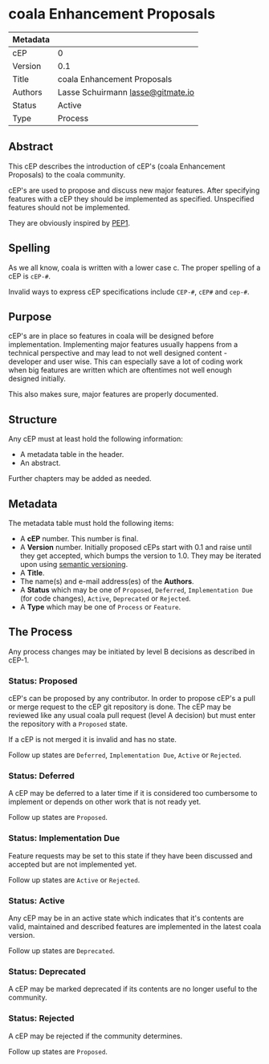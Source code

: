 coala Enhancement Proposals
===========================

|Metadata|                                   |
|--------|-----------------------------------|
|cEP     |0                                  |
|Version |0.1                                |
|Title   |coala Enhancement Proposals        |
|Authors |Lasse Schuirmann <lasse@gitmate.io>|
|Status  |Active                             |
|Type    |Process                            |

Abstract
--------

This cEP describes the introduction of cEP's (coala Enhancement Proposals) to
the coala community.

cEP's are used to propose and discuss new major features. After specifying
features with a cEP they should be implemented as specified. Unspecified
features should not be implemented.

They are obviously inspired by
[PEP1](https://www.python.org/dev/peps/pep-0001/).

Spelling
--------

As we all know, coala is written with a lower case c. The proper spelling of a
cEP is `cEP-#`.

Invalid ways to express cEP specifications include `CEP-#`, `cEP#` and `cep-#`.

Purpose
-------

cEP's are in place so features in coala will be designed before implementation.
Implementing major features usually happens from a technical perspective and
may lead to not well designed content - developer and user wise. This can
especially save a lot of coding work when big features are written which are
oftentimes not well enough designed initially.

This also makes sure, major features are properly documented.

Structure
---------

Any cEP must at least hold the following information:

- A metadata table in the header.
- An abstract.

Further chapters may be added as needed.

Metadata
--------

The metadata table must hold the following items:

- A **cEP** number. This number is final.
- A **Version** number. Initially proposed cEPs start with 0.1 and raise until
  they get accepted, which bumps the version to 1.0. They may be iterated upon
  using [semantic versioning](http://semver.org/).
- A **Title**.
- The name(s) and e-mail address(es) of the **Authors**.
- A **Status** which may be one of `Proposed`, `Deferred`, `Implementation Due`
  (for code changes), `Active`, `Deprecated` or `Rejected`.
- A **Type** which may be one of `Process` or `Feature`.

The Process
-----------

Any process changes may be initiated by level B decisions as described in
cEP-1.

### Status: Proposed

cEP's can be proposed by any contributor. In order to propose cEP's a pull or
merge request to the cEP git repository is done. The cEP may be reviewed like
any usual coala pull request (level A decision) but must enter the repository
with a `Proposed` state.

If a cEP is not merged it is invalid and has no state.

Follow up states are `Deferred`, `Implementation Due`, `Active` or `Rejected`.

### Status: Deferred

A cEP may be deferred to a later time if it is considered too cumbersome to
implement or depends on other work that is not ready yet.

Follow up states are `Proposed`.

### Status: Implementation Due

Feature requests may be set to this state if they have been discussed and
accepted but are not implemented yet.

Follow up states are `Active` or `Rejected`.

### Status: Active

Any cEP may be in an active state which indicates that it's contents are valid,
maintained and described features are implemented in the latest coala version.

Follow up states are `Deprecated`.

### Status: Deprecated

A cEP may be marked deprecated if its contents are no longer useful to the
community.

### Status: Rejected

A cEP may be rejected if the community determines.

Follow up states are `Proposed`.
